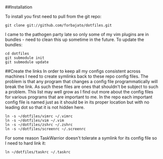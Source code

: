 ##Installation

To install you first need to pull from the git repo:

~~~~
git clone git://github.com/forbajato/dotfiles.git
~~~~

I came to the pathogen party late so only some of my vim plugins are in bundles - need to clean this up sometime in the future.  To update the bundles:

~~~~
cd dotfiles
git submodule init
git submodule update
~~~~

##Create the links
In order to keep all my configs consistent across machines I need to create symlinks back to these repo config files.  The problem is that any program that changes a config file programmatically will break the link.  As such these files are ones that shouldn't be subject to such a problem.  This list may well grow as I find out more about the config files for various programs that are important to me.  In the repo each important config file is named just as it should be in its proper location but with no leading dot so that it is not hidden here.

~~~~
ln -s ~/dotfiles/vimrc ~/.vimrc
ln -s ~/dotfiles/vim ~/.vim
ln -s ~/dotfiles/zshrc ~/.zshrc
ln -s ~/dotfiles/screenrc ~/.screenrc
~~~~

For some reason TaskWarrior doesn't tolerate a symlink for its config file so I need to hard link it:

~~~~
ln ~/dotfiles/taskrc ~/.taskrc
~~~~

